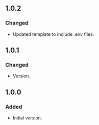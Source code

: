 ## 1.0.2

### Changed

- Updated template to include .env files.

## 1.0.1

### Changed

- Version.

## 1.0.0

### Added

- Initial version.
